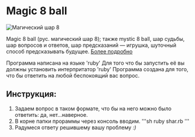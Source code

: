 # Magic 8 ball
![Магический шар 8](https://upload.wikimedia.org/wikipedia/commons/thumb/e/eb/Magic_eight_ball.png/600px-Magic_eight_ball.png)

Magic 8 ball (рус. магический шар 8); также mystic 8 ball, шар судьбы, шар вопросов и ответов, шар предсказаний — игрушка, шуточный способ предсказывать будущее.  [Более подробно](https://ru.wikipedia.org/wiki/Magic_8_ball "Ссылка на википедию")

Программа написана на языке 'ruby' Для того что бы запустить её вы должны установить интерпритатор 'ruby'
Программа создана для того, что бы ответить на любой беспокоящий вас вопрос.

## Инструкция:
1. Задаем вопрос в таком формате, что бы на него можно было ответить: да, нет...наверное.
2. В корне папки прораммы через консоль вводим.
'''sh
ruby shar.rb
'''
3. Радумеся ответу решившему вашу проблему *:)*
